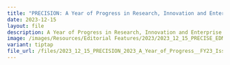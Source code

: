 ```yaml
---
title: "PRECISION: A Year of Progress in Research, Innovation and Enterprise in 2023"
date: 2023-12-15
layout: file
description: A Year of Progress in Research, Innovation and Enterprise in 2023
image: /images/Resources/Editorial Features/2023/2023_12_15_PRECISE_EDM_masthead.png
variant: tiptap
file_url: /files/2023_12_15_PRECISION_2023_A_Year_of_Progress__FY23_Issue_3_.pdf
---
```

